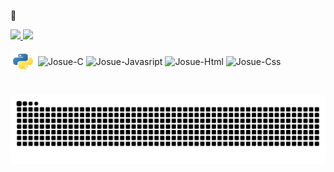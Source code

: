 👋

<div>
  <a href="https://github.com/JosueAgomes">
    <img height="180em" src="https://github-readme-stats.vercel.app/api?username=JosueAGomes&show_icons=true&theme=radical&include_all_commits=false&count_private=true"/>
    <img height="180em" src="https://github-readme-stats.vercel.app/api/top-langs/?username=JosueAGomes&layout=compact&langs_count=16&theme=radical"/>
  </a>
</div>



<div style="display: inline_block"><br>
<img align="center" alt="Josue-Python" height="30" width="40" src="https://raw.githubusercontent.com/devicons/devicon/master/icons/python/python-original.svg">
<img align="center" alt="Josue-C" height="30" width="40" src="https://cdn.jsdelivr.net/gh/devicons/devicon/icons/c/c-original.svg" />
<img align="center" alt="Josue-Javasript" height="30" width="40" src="https://cdn.jsdelivr.net/gh/devicons/devicon@latest/icons/javascript/javascript-original.svg"/>
<img align="center" alt="Josue-Html" height="30" width="40" src="https://cdn.jsdelivr.net/gh/devicons/devicon@latest/icons/html5/html5-original-wordmark.svg" />
<img align="center" alt="Josue-Css" height="30" width="40" src="https://cdn.jsdelivr.net/gh/devicons/devicon@latest/icons/css3/css3-original-wordmark.svg" />
          
          

          
  
</div>

#

<div> 
 <!--
  <a href="https://www.youtube.com/@Josh12__72" target="_blank"><img src="https://img.shields.io/badge/YouTube-FF0000?style=for-the-badge&logo=youtube&logoColor=white" target="_blank"></a>
  <a href="https://www.instagram.com/josueazevedoo/" target="_blank"><img src="https://img.shields.io/badge/-Instagram-%23E4405F?style=for-the-badge&logo=instagram&logoColor=white" target="_blank"></a>
  <a href="https://discord.gg/2txyhHdE" target="_blank"><img src="https://img.shields.io/badge/Discord-7289DA?style=for-the-badge&logo=discord&logoColor=white" target="_blank"></a>
    -->
</div>

<picture>
  <source media="(prefers-color-scheme: dark)" srcset="https://raw.githubusercontent.com/JosueAGomes/JosueAGomes/output/github-contribution-grid-snake-dark.svg">
  <source media="(prefers-color-scheme: light)" srcset="https://raw.githubusercontent.com/JosueAGomes/JosueAGomes/output/github-contribution-grid-snake.svg">
  <img alt="github contribution grid snake animation" src="https://raw.githubusercontent.com/JosueAGomes/JosueAGomes/output/github-contribution-grid-snake.svg">
</picture>
